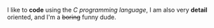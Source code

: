 I like to **code** using the *C programming language*, I am also very **detail** oriented, and I'm a <del>boring</del> funny dude.

